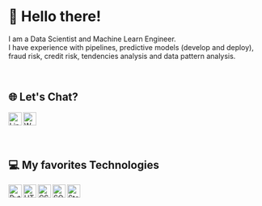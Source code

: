 <div id="about-me">
  <h1>👋 Hello there!</h1>
  <p>
    I am a Data Scientist and Machine Learn Engineer.<br />
    I have experience with pipelines, predictive models (develop and deploy), fraud risk, credit risk, tendencies analysis and data pattern analysis. 
  </p>
</div>
<br>
<div id="social-media" style="display: inline_block; margin-bottom: 10px">
  <h2>🌐 Let's Chat?</h2>
  <a href="https://www.linkedin.com/in/tiagomello-datascientist/" target="_blank">
    <img align="left" alt="Linkedin" width="26px" src="https://iconarchive.com/download/i54049/danleech/simple/linkedin.512.png">
  </a>
  <a href="https://whatsa.me/5521989669097" target="_blank">
    <img align="left" alt="Whatsapp" width="26px" src="https://img.shields.io/badge/WhatsApp-25D366?style=for-the-badge&logo=whatsapp&logoColor=white">
  </a>
  <br>
</div>
<br>
<br>
<div id="tech-stack" style="display: inline_block; margin-bottom: 10px">
  <h2>💻 My favorites Technologies</h2>
  <div style="display: inline_block; margin-bottom: 10px">
  <img align="left" alt="Python" width="26px" src="https://www.iconarchive.com/download/i73027/cornmanthe3rd/plex/Other-python.ico">
  <img align="left" alt="HTML" width="26px" src="https://iconarchive.com/download/i60797/graphics-vibe/developer/html-5.256.png">
  <img align="left" alt="CSS" width="26px" src="https://iconarchive.com/download/i60791/graphics-vibe/developer/css-3.256.png">
  <img align="left" alt="SQL" width="26px" src="https://iconarchive.com/download/i90664/icons8/windows-8/Files-Sql.512.png">
  <img align="left" alt="Statistic" width="26px" src="https://iconarchive.com/download/i42868/oxygen-icons.org/oxygen/Actions-view-statistics.256.png">
</div>
<!--
**tiagomelloinfo/tiagomelloinfo** is a ✨ _special_ ✨ repository because its `README.md` (this file) appears on your GitHub profile.
-->
